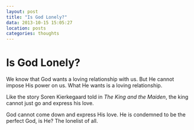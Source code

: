 ```yaml
---
layout: post
title: "Is God Lonely?"
data: 2013-10-15 15:05:27
location: posts
categories: thoughts
---
```


# Is God Lonely?

We know that God wants a loving relationship with us. But He cannot impose His power on us. What He wants is a loving relationship.

Like the story Soren Kierkegaard told in *The King and the Maiden*, the king cannot just go and express his love.

God cannot come down and express His love. He is condemned to be the perfect God, is He? The lonelist of all.

